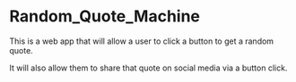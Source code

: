 # Random_Quote_Machine

This is a web app that will allow a user to click a button to get a random quote.

It will also allow them to share that quote on social media via a button click.
